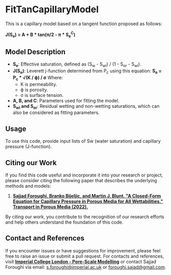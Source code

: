 # FitTanCapillaryModel

This is a capillary model based on a tangent function proposed as follows:

**J(S<sub>e</sub>) = A + B * tan(π/2 - π * S<sub>e</sub><sup>C</sup>)**

## Model Description

- **S<sub>e</sub>**: Effective saturation, defined as (S<sub>w</sub> - S<sub>wi</sub>) / (1 - S<sub>or</sub> - S<sub>wi</sub>).
- **J(S<sub>e</sub>)**: Leverett j-function determined from P<sub>c</sub> using this equation:
  **S<sub>e</sub> = P<sub>c</sub> * √(K / ϕ) / σ**
  Where:
  - K is permeability.
  - ϕ is porosity.
  - σ is surface tension.
- **A, B, and C**: Parameters used for fitting the model.
- **S<sub>wi</sub> and S<sub>or</sub>**: Residual wetting and non-wetting saturations, which can also be considered as fitting parameters.

## Usage

To use this code, provide input lists of Sw (water saturation) and capillary pressure (J-function).

## Citing our Work

If you find this code useful and incorporate it into your research or project, please consider citing the following paper that describes the underlying methods and models:

1. [**Sajjad Foroughi, Branko Bijeljic, and Martin J. Blunt. "A Closed-Form Equation for Capillary Pressure in Porous Media for All Wettabilities." Transport in Porous Media (2022).**](https://doi.org/10.1007/s11242-022-01868-3)

By citing our work, you contribute to the recognition of our research efforts and help others understand the foundation of this code.

## Contact and References

If you encounter issues or have suggestions for improvement, please feel free to raise an issue or submit a pull request. For contacts and references, visit [**Imperial College London - Pore-Scale Modelling**](https://www.imperial.ac.uk/earth-science/research/research-groups/pore-scale-modelling) or contact Sajjad Foroughi via email: s.foroughi@imperial.ac.uk or foroughi.sajad@gmail.com.
